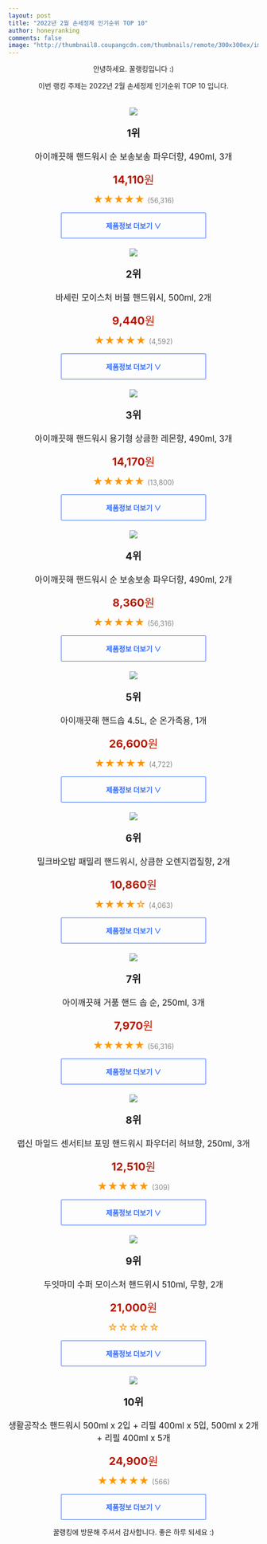 ```yaml
--- 
layout: post 
title: "2022년 2월 손세정제 인기순위 TOP 10" 
author: honeyranking 
comments: false 
image: "http://thumbnail8.coupangcdn.com/thumbnails/remote/300x300ex/image/rs_quotation_api/ubxsg6q7/baaf74952a9942e0813c65f6f88e3d2b.jpg" 
--- 
```

<p style="text-align: center;">안녕하세요. 꿀랭킹입니다 :)</p> <p style="text-align: center;">이번 랭킹 주제는 2022년 2월 손세정제 인기순위 TOP 10 입니다.</p><center><img src="http://thumbnail8.coupangcdn.com/thumbnails/remote/300x300ex/image/rs_quotation_api/ubxsg6q7/baaf74952a9942e0813c65f6f88e3d2b.jpg" style="margin-top:20px" /></center> <p style="text-align: center; font-size: 20px"><b>1위</b></p> <p style="text-align: center; font-size: 17px">아이깨끗해 핸드워시 순 보송보송 파우더향, 490ml, 3개</p> <p style="text-align: center;"><span style="color: #b61800; font-size: 22px;"><b>14,110</b>원</span></p> <p style="text-align: center;"><span style="color: #ff9600; font-size: 20px;">★★★★★ </span><span style="color: #878787;">(56,316)</span></p> <center><a href="https://link.coupang.com/a/j1rZT"> <div style="font-size: 14px; display: inline-block; padding: 15px 90px; color: #346aff; border-radius: 2px; border: 1px solid #346aff; cursor: pointer;"><b>제품정보 더보기 &or;</b></div> </a></center><center><img src="http://thumbnail8.coupangcdn.com/thumbnails/remote/300x300ex/image/retail/images/2020/07/27/19/9/efb410e0-15c7-4255-8bb9-7ae31afa5e8c.jpg" style="margin-top:20px" /></center> <p style="text-align: center; font-size: 20px"><b>2위</b></p> <p style="text-align: center; font-size: 17px">바세린 모이스처 버블 핸드워시, 500ml, 2개</p> <p style="text-align: center;"><span style="color: #b61800; font-size: 22px;"><b>9,440</b>원</span></p> <p style="text-align: center;"><span style="color: #ff9600; font-size: 20px;">★★★★★ </span><span style="color: #878787;">(4,592)</span></p> <center><a href="https://link.coupang.com/a/j1rZV"> <div style="font-size: 14px; display: inline-block; padding: 15px 90px; color: #346aff; border-radius: 2px; border: 1px solid #346aff; cursor: pointer;"><b>제품정보 더보기 &or;</b></div> </a></center><center><img src="http://thumbnail7.coupangcdn.com/thumbnails/remote/300x300ex/image/rs_quotation_api/utwwkbui/b9bba7223b274ed89b733e273ce711ed.jpg" style="margin-top:20px" /></center> <p style="text-align: center; font-size: 20px"><b>3위</b></p> <p style="text-align: center; font-size: 17px">아이깨끗해 핸드워시 용기형 상큼한 레몬향, 490ml, 3개</p> <p style="text-align: center;"><span style="color: #b61800; font-size: 22px;"><b>14,170</b>원</span></p> <p style="text-align: center;"><span style="color: #ff9600; font-size: 20px;">★★★★★ </span><span style="color: #878787;">(13,800)</span></p> <center><a href="https://link.coupang.com/a/j1rZY"> <div style="font-size: 14px; display: inline-block; padding: 15px 90px; color: #346aff; border-radius: 2px; border: 1px solid #346aff; cursor: pointer;"><b>제품정보 더보기 &or;</b></div> </a></center><center><img src="http://thumbnail8.coupangcdn.com/thumbnails/remote/300x300ex/image/retail/images/8707940954663-801ef8f7-1193-40f8-9935-26c890bc7ca8.jpg" style="margin-top:20px" /></center> <p style="text-align: center; font-size: 20px"><b>4위</b></p> <p style="text-align: center; font-size: 17px">아이깨끗해 핸드워시 순 보송보송 파우더향, 490ml, 2개</p> <p style="text-align: center;"><span style="color: #b61800; font-size: 22px;"><b>8,360</b>원</span></p> <p style="text-align: center;"><span style="color: #ff9600; font-size: 20px;">★★★★★ </span><span style="color: #878787;">(56,316)</span></p> <center><a href="https://link.coupang.com/a/j1rZZ"> <div style="font-size: 14px; display: inline-block; padding: 15px 90px; color: #346aff; border-radius: 2px; border: 1px solid #346aff; cursor: pointer;"><b>제품정보 더보기 &or;</b></div> </a></center><center><img src="http://thumbnail6.coupangcdn.com/thumbnails/remote/300x300ex/image/retail/images/11046773890005473-44143879-79e8-45c9-9a74-e0e994dec11b.jpg" style="margin-top:20px" /></center> <p style="text-align: center; font-size: 20px"><b>5위</b></p> <p style="text-align: center; font-size: 17px">아이깨끗해 핸드솝 4.5L, 순 온가족용, 1개</p> <p style="text-align: center;"><span style="color: #b61800; font-size: 22px;"><b>26,600</b>원</span></p> <p style="text-align: center;"><span style="color: #ff9600; font-size: 20px;">★★★★★ </span><span style="color: #878787;">(4,722)</span></p> <center><a href="https://link.coupang.com/a/j1rZ0"> <div style="font-size: 14px; display: inline-block; padding: 15px 90px; color: #346aff; border-radius: 2px; border: 1px solid #346aff; cursor: pointer;"><b>제품정보 더보기 &or;</b></div> </a></center><center><img src="http://thumbnail8.coupangcdn.com/thumbnails/remote/300x300ex/image/retail/images/80445443416471-1f8700e8-285f-4eb9-a03e-09dad168c4be.jpg" style="margin-top:20px" /></center> <p style="text-align: center; font-size: 20px"><b>6위</b></p> <p style="text-align: center; font-size: 17px">밀크바오밥 패밀리 핸드워시, 상큼한 오렌지껍질향, 2개</p> <p style="text-align: center;"><span style="color: #b61800; font-size: 22px;"><b>10,860</b>원</span></p> <p style="text-align: center;"><span style="color: #ff9600; font-size: 20px;">★★★★☆ </span><span style="color: #878787;">(4,063)</span></p> <center><a href="https://link.coupang.com/a/j1rZ3"> <div style="font-size: 14px; display: inline-block; padding: 15px 90px; color: #346aff; border-radius: 2px; border: 1px solid #346aff; cursor: pointer;"><b>제품정보 더보기 &or;</b></div> </a></center><center><img src="http://thumbnail7.coupangcdn.com/thumbnails/remote/300x300ex/image/rs_quotation_api/jdgyzm7a/0cbc47f55dc54a1d9824ec51c651e116.jpg" style="margin-top:20px" /></center> <p style="text-align: center; font-size: 20px"><b>7위</b></p> <p style="text-align: center; font-size: 17px">아이깨끗해 거품 핸드 솝 순, 250ml, 3개</p> <p style="text-align: center;"><span style="color: #b61800; font-size: 22px;"><b>7,970</b>원</span></p> <p style="text-align: center;"><span style="color: #ff9600; font-size: 20px;">★★★★★ </span><span style="color: #878787;">(56,316)</span></p> <center><a href="https://link.coupang.com/a/j1rZ6"> <div style="font-size: 14px; display: inline-block; padding: 15px 90px; color: #346aff; border-radius: 2px; border: 1px solid #346aff; cursor: pointer;"><b>제품정보 더보기 &or;</b></div> </a></center><center><img src="http://thumbnail8.coupangcdn.com/thumbnails/remote/300x300ex/image/retail/images/2021/08/23/14/4/21627345-7751-4159-ae17-8e01a513895b.jpg" style="margin-top:20px" /></center> <p style="text-align: center; font-size: 20px"><b>8위</b></p> <p style="text-align: center; font-size: 17px">랩신 마일드 센서티브 포밍 핸드워시 파우더리 허브향, 250ml, 3개</p> <p style="text-align: center;"><span style="color: #b61800; font-size: 22px;"><b>12,510</b>원</span></p> <p style="text-align: center;"><span style="color: #ff9600; font-size: 20px;">★★★★★ </span><span style="color: #878787;">(309)</span></p> <center><a href="https://link.coupang.com/a/j1rZ9"> <div style="font-size: 14px; display: inline-block; padding: 15px 90px; color: #346aff; border-radius: 2px; border: 1px solid #346aff; cursor: pointer;"><b>제품정보 더보기 &or;</b></div> </a></center><center><img src="http://thumbnail7.coupangcdn.com/thumbnails/remote/300x300ex/image/rs_quotation_api/7nsxd1br/7bcb5e71c6c3483fad041fd0e1c2329b.jpg" style="margin-top:20px" /></center> <p style="text-align: center; font-size: 20px"><b>9위</b></p> <p style="text-align: center; font-size: 17px">두잇마미 수퍼 모이스처 핸드위시 510ml, 무향, 2개</p> <p style="text-align: center;"><span style="color: #b61800; font-size: 22px;"><b>21,000</b>원</span></p> <p style="text-align: center;"><span style="color: #ff9600; font-size: 20px;">☆☆☆☆☆ </span><span style="color: #878787;"></span></p> <center><a href="undefined"> <div style="font-size: 14px; display: inline-block; padding: 15px 90px; color: #346aff; border-radius: 2px; border: 1px solid #346aff; cursor: pointer;"><b>제품정보 더보기 &or;</b></div> </a></center><center><img src="http://thumbnail9.coupangcdn.com/thumbnails/remote/300x300ex/image/vendor_inventory/221a/69c535927ec1a3899ea262d26bcac498244aa8a1c83096eed7d5a8d2adea.jpg" style="margin-top:20px" /></center> <p style="text-align: center; font-size: 20px"><b>10위</b></p> <p style="text-align: center; font-size: 17px">생활공작소 핸드워시 500ml x 2입 + 리필 400ml x 5입, 500ml x 2개 + 리필 400ml x 5개</p> <p style="text-align: center;"><span style="color: #b61800; font-size: 22px;"><b>24,900</b>원</span></p> <p style="text-align: center;"><span style="color: #ff9600; font-size: 20px;">★★★★★ </span><span style="color: #878787;">(566)</span></p> <center><a href="https://link.coupang.com/a/j1r0b"> <div style="font-size: 14px; display: inline-block; padding: 15px 90px; color: #346aff; border-radius: 2px; border: 1px solid #346aff; cursor: pointer;"><b>제품정보 더보기 &or;</b></div> </a></center> <p style="text-align: center;">꿀랭킹에 방문해 주셔서 감사합니다. 좋은 하루 되세요 :)</p>
